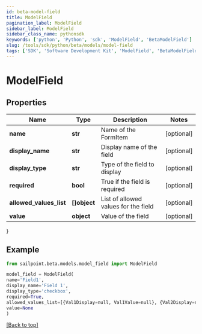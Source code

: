 ```yaml
---
id: beta-model-field
title: ModelField
pagination_label: ModelField
sidebar_label: ModelField
sidebar_class_name: pythonsdk
keywords: ['python', 'Python', 'sdk', 'ModelField', 'BetaModelField']
slug: /tools/sdk/python/beta/models/model-field
tags: ['SDK', 'Software Development Kit', 'ModelField', 'BetaModelField']
---
```


# ModelField

## Properties

| Name | Type | Description | Notes |
| --- | --- | --- | --- |
| **name** | **str** | Name of the FormItem | [optional] |
| **display_name** | **str** | Display name of the field | [optional] |
| **display_type** | **str** | Type of the field to display | [optional] |
| **required** | **bool** | True if the field is required | [optional] |
| **allowed_values_list** | **[]object** | List of allowed values for the field | [optional] |
| **value** | **object** | Value of the field | [optional] |

}

## Example

```python
from sailpoint.beta.models.model_field import ModelField

model_field = ModelField(
name='Field1',
display_name='Field 1',
display_type='checkbox',
required=True,
allowed_values_list=[{Val1Display=null, Val1Value=null}, {Val2Display=null, Val2Value=null}],
value=None
)

```

[[Back to top]](#)
